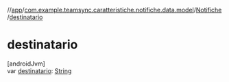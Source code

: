 //[app](../../../index.md)/[com.example.teamsync.caratteristiche.notifiche.data.model](../index.md)/[Notifiche](index.md)/[destinatario](destinatario.md)

# destinatario

[androidJvm]\
var [destinatario](destinatario.md): [String](https://kotlinlang.org/api/latest/jvm/stdlib/kotlin/-string/index.html)
